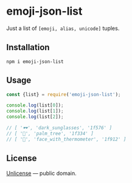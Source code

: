 # emoji-json-list

Just a list of `[emoji, alias, unicode]` tuples.


## Installation

```
npm i emoji-json-list
```


## Usage

```js
const {list} = require('emoji-json-list');

console.log(list[0]);
console.log(list[1]);
console.log(list[2]);

// [ '🕶', 'dark_sunglasses', '1f576' ]
// [ '🌴', 'palm_tree', '1f334' ]
// [ '🤒', 'face_with_thermometer', '1f912' ]
```


## License

[Unlicense](LICENSE) &mdash; public domain.

